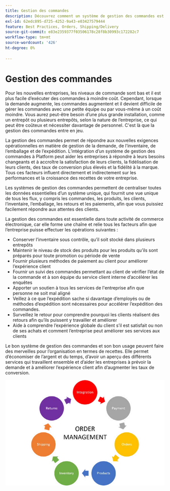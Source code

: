 ```yaml
---
title: Gestion des commandes
description: Découvrez comment un système de gestion des commandes est essentiel pour votre commerce électronique.
exl-id: 62edc895-d725-4252-9a43-e03427579444
feature: Best Practices, Orders, Shipping/Delivery
source-git-commit: e83e2359377f03506178c28f8b30993c172282c7
workflow-type: tm+mt
source-wordcount: '426'
ht-degree: 0%

---
```


# Gestion des commandes

Pour les nouvelles entreprises, les niveaux de commande sont bas et il est plus facile d’exécuter des commandes à moindre coût. Cependant, lorsque la demande augmente, les commandes augmentent et il devient difficile de gérer les commandes avec une petite équipe ou par vous-même à un coût moindre. Vous aurez peut-être besoin d’une plus grande installation, comme un entrepôt ou plusieurs entrepôts, selon la nature de l’entreprise, ce qui peut être coûteux et nécessiter davantage de personnel. C&#39;est là que la gestion des commandes entre en jeu.

La gestion des commandes permet de répondre aux nouvelles exigences opérationnelles en matière de gestion de la demande, de l’inventaire, de l’emballage et de l’expédition. L’intégration d’un système de gestion des commandes à Platform peut aider les entreprises à répondre à leurs besoins changeants et à accroître la satisfaction de leurs clients, la fidélisation de leurs clients, des taux de conversion plus élevés et la fidélité à la marque. Tous ces facteurs influent directement et indirectement sur les performances et la croissance des recettes de votre entreprise.

Les systèmes de gestion des commandes permettent de centraliser toutes les données essentielles d’un système unique, qui fournit une vue unique de tous les flux, y compris les commandes, les produits, les clients, l’inventaire, l’emballage, les retours et les paiements, afin que vous puissiez facilement répondre aux attentes des clients.

La gestion des commandes est essentielle dans toute activité de commerce électronique, car elle forme une chaîne et relie tous les facteurs afin que l’entreprise puisse effectuer les opérations suivantes :

- Conserver l’inventaire sous contrôle, qu’il soit stocké dans plusieurs entrepôts
- Maintenir le niveau de stock des produits pour les produits qu’ils sont préparés pour toute promotion ou période de vente
- Fournir plusieurs méthodes de paiement au client pour améliorer l’expérience client
- Fournir un suivi des commandes permettant au client de vérifier l’état de la commande et à son équipe du service client interne d’accélérer les enquêtes
- Apporter un soutien à tous les services de l&#39;entreprise afin que personne ne soit mal aligné
- Veillez à ce que l’expédition sache si davantage d’employés ou de méthodes d’expédition sont nécessaires pour accélérer l’expédition des commandes.
- Surveillez le retour pour comprendre pourquoi les clients réalisent des retours afin qu’ils puissent y travailler et améliorer
- Aide à comprendre l’expérience globale du client s’il est satisfait ou non de ses achats et comment l’entreprise peut améliorer ses services aux clients

Le bon système de gestion des commandes et son bon usage peuvent faire des merveilles pour l’organisation en termes de recettes. Elle permet d’économiser de l’argent et du temps, d’avoir un aperçu des différents services qui travaillent ensemble et d’aider les entreprises à prévoir la demande et à améliorer l’expérience client afin d’augmenter les taux de conversion.

![Diagramme de processus de gestion des commandes](../../assets/playbooks/order-management.png)
